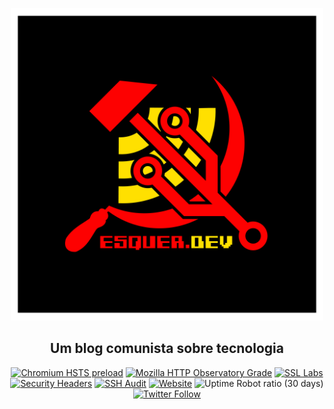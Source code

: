 

<p align="center"><a href="https://esquer.dev"><img height="500px" width="500px" src="https://raw.githubusercontent.com/yyyyyyyan/esquer.dev/main/static/logo.png"></a></p>

<h2 align="center">Um blog comunista sobre tecnologia</h2>



<p align="center">
<a href="https://hstspreload.org/?domain=esquer.dev"><img alt="Chromium HSTS preload" src="https://img.shields.io/hsts/preload/esquer.dev"></a>
<a href="https://observatory.mozilla.org/analyze/esquer.dev"><img alt="Mozilla HTTP Observatory Grade" src="https://img.shields.io/mozilla-observatory/grade-score/esquer.dev?publish"></a>
<a href="https://www.ssllabs.com/ssltest/analyze.html?d=esquer.dev"><img alt="SSL Labs" src="https://img.shields.io/badge/dynamic/json?color=success&label=ssl%20labs&query=endpoints.0.grade&url=https%3A%2F%2Fapi.ssllabs.com%2Fapi%2Fv2%2Fanalyze%3Fhost%3Desquer.dev%26fromCache%3Don"></a>
<a href="https://securityheaders.com/?q=esquer.dev&followRedirects=on"><img alt="Security Headers" src="https://img.shields.io/security-headers?url=https%3A%2F%2Fesquer.dev"></a>
<a href="https://www.sshaudit.com/"><img alt="SSH Audit" src="https://img.shields.io/badge/ssh%20audit-A%2B-success"></a>
<a href="https://esquer.dev"><img alt="Website" src="https://img.shields.io/website?url=https%3A%2F%2Fesquer.dev"></a>
<img alt="Uptime Robot ratio (30 days)" src="https://img.shields.io/uptimerobot/ratio/m785758723-592174868dee5215f5c99d30">
<a href="http://twitter.com/intent/user?screen_name=esquerdev"><img alt="Twitter Follow" src="https://img.shields.io/twitter/follow/esquerdev?style=social"></a>
</p>

​
